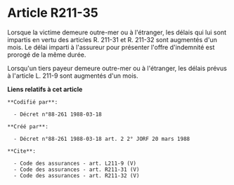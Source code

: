 # Article R211-35

Lorsque la victime demeure outre-mer ou à l'étranger, les délais qui lui sont impartis en vertu des articles R. 211-31 et R.
211-32 sont augmentés d'un mois. Le délai imparti à l'assureur pour présenter l'offre d'indemnité est prorogé de la même
durée. 

Lorsqu'un tiers payeur demeure outre-mer ou à l'étranger, les délais prévus à l'article L. 211-9 sont augmentés d'un mois.

**Liens relatifs à cet article**

	**Codifié par**:

	  - Décret n°88-261 1988-03-18

	**Créé par**:

	  - Décret n°88-261 1988-03-18 art. 2 2° JORF 20 mars 1988

	**Cite**:

	  - Code des assurances - art. L211-9 (V)
	  - Code des assurances - art. R211-31 (V)
	  - Code des assurances - art. R211-32 (V)
